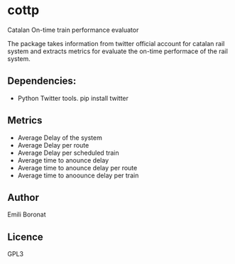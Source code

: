 # cottp
Catalan On-time train performance evaluator

The package takes information from twitter official account for catalan rail system and extracts metrics for evaluate
the on-time performace of the rail system.

Dependencies:
-------------
* Python Twitter tools.
    pip install twitter
	
Metrics
-------
* Average Delay of the system
* Average Delay per route
* Average Delay per scheduled train
* Average time to anounce delay
* Average time to anounce delay per route
* Average time to anoounce delay per train

Author
-------
Emili Boronat

Licence
-------
GPL3


